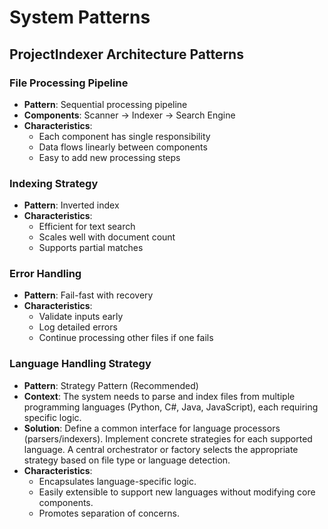 # System Patterns

## ProjectIndexer Architecture Patterns

### File Processing Pipeline

- **Pattern**: Sequential processing pipeline
- **Components**: Scanner → Indexer → Search Engine
- **Characteristics**:
  - Each component has single responsibility
  - Data flows linearly between components
  - Easy to add new processing steps

### Indexing Strategy

- **Pattern**: Inverted index
- **Characteristics**:
  - Efficient for text search
  - Scales well with document count
  - Supports partial matches

### Error Handling

- **Pattern**: Fail-fast with recovery
- **Characteristics**:
  - Validate inputs early
  - Log detailed errors
  - Continue processing other files if one fails

### Language Handling Strategy

- **Pattern**: Strategy Pattern (Recommended)
- **Context**: The system needs to parse and index files from multiple programming languages (Python, C#, Java, JavaScript), each requiring specific logic.
- **Solution**: Define a common interface for language processors (parsers/indexers). Implement concrete strategies for each supported language. A central orchestrator or factory selects the appropriate strategy based on file type or language detection.
- **Characteristics**:
  - Encapsulates language-specific logic.
  - Easily extensible to support new languages without modifying core components.
  - Promotes separation of concerns.
